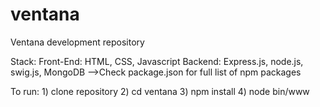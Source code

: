 # ventana
Ventana development repository

Stack:
	Front-End: HTML, CSS, Javascript
	Backend: Express.js, node.js, swig.js, MongoDB
		-->Check package.json for full list of npm packages

To run:
	1) clone repository
	2) cd ventana
	3) npm install
	4) node bin/www

